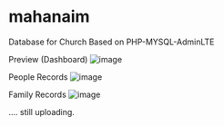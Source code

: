 # mahanaim
Database for Church Based on PHP-MYSQL-AdminLTE 

Preview (Dashboard)
![image](https://user-images.githubusercontent.com/9815234/183062397-8097fa51-24dd-4f2d-a1b3-711266fa283c.png)

People Records
![image](https://user-images.githubusercontent.com/9815234/183062655-d46822c0-c67e-40a4-95ac-81b271f9d340.png)

Family Records
![image](https://user-images.githubusercontent.com/9815234/183062760-62ec4c18-d459-4fdf-bde8-4eb7ffc19a39.png)


.... still uploading.
